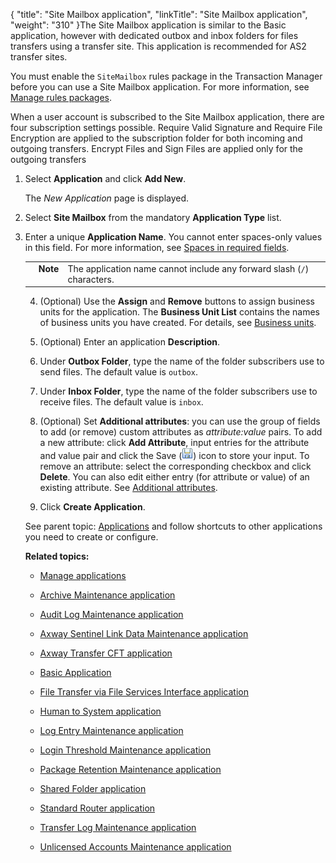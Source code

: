 {
    "title": "Site Mailbox application",
    "linkTitle": "Site Mailbox application",
    "weight": "310"
}The Site Mailbox application is similar to the Basic application, however with dedicated outbox and inbox folders for files transfers using a transfer site. This application is recommended for AS2 transfer sites.



You must enable the `SiteMailbox` rules package in the Transaction Manager before you can use a Site Mailbox application. For more information, see [Manage rules packages](../../c_st_setup/c_st_tm_settings/t_st_rulespackages).



When a user account is subscribed to the Site Mailbox application, there are four subscription settings possible. Require Valid Signature and Require File Encryption are applied to the subscription folder for both incoming and outgoing transfers. Encrypt Files and Sign Files are applied only for the outgoing transfers



1.  Select **Application** and click **Add New**.  

    The *New Application* page is displayed.



2.  Select **Site Mailbox** from the mandatory **Application Type** list.



3.  Enter a unique **Application Name**. You cannot enter spaces-only values in this field. For more information, see [Spaces in required fields](../../accounts/useraccounts/t_st_create_user_account).  

    



    <table cellpadding="0" cellspacing="0">
   <col/>
   <col/>
   <col/>
      <tr>
         <td valign="top">         </td>
         <td valign="top"><span><b>Note</b></span>
         </td>
         <td data-mc-autonum="&lt;b&gt;Note&lt;/b&gt;" valign="top">The application name cannot include any forward slash (<code>/</code>) characters.         </td>
      </tr>
</table>



4.  (Optional) Use the **Assign** and **Remove** buttons to assign business units for the application. The **Business Unit List** contains the names of business units you have created. For details, see [Business units](../../c_st_advancedaccountadministration/c_st_businessunits).



5.  (Optional) Enter an application **Description**.



6.  Under **Outbox Folder**, type the name of the folder subscribers use to send files. The default value is `outbox`.



7.  Under **Inbox Folder**, type the name of the folder subscribers use to receive files. The default value is `inbox`.



8.  (Optional) Set **Additional attributes**: you can use the group of fields to add (or remove) custom attributes as *attribute:value* pairs. To add a new attribute: click **Add Attribute**, input entries for the attribute and value pair and click the Save (![](SaveIcon.png)) icon to store your input. To remove an attribute: select the corresponding checkbox and click **Delete**. You can also edit either entry (for attribute or value) of an existing attribute. See [Additional attributes](../../c_st_setup/t_st_mailtemplates/c_st_mail_template_commands_variables).



9.  Click **Create Application**.



  

See parent topic: [Applications](..//securetransport/administrator_guide/applications) and follow shortcuts to other applications you need to create or configure.



**Related topics:**



-   [Manage applications](manage_applications.htm)

-   [Archive Maintenance application](../applicationsarchivemaintenance)

-   [Audit Log Maintenance application](../applicationsauditlogmaintenance)

-   [Axway Sentinel Link Data Maintenance application](../applicationssentinellinkdatamaintenance)

-   [Axway Transfer CFT application](../applicationstransfercft)

-   [Basic Application](../applicationsbasic)

-   [File Transfer via File Services Interface application](../applicationstransferfileservicesinterface)

-   [Human to System application](../applicationsh2s)

-   [Log Entry Maintenance application](../applicationslogentrymaintenance)

-   [Login Threshold Maintenance application](../applicationsloginthresholdmaintenance)

-   [Package Retention Maintenance application](../applicationspackageretentionmaintenance)

-   [Shared Folder application](../applicationssharedfolder)

-   [Standard Router application](../applicationsstandardrouter)

-   [Transfer Log Maintenance application](../applicationstransferlogmaintenance)

-   [Unlicensed Accounts Maintenance application](../applicationsunlicensedacctsmaintenance)

